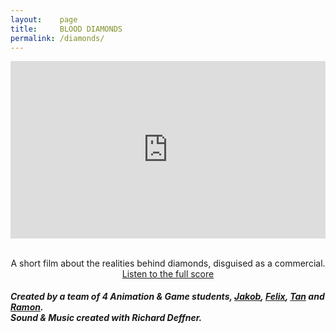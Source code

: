 ```yaml
---
layout:    page
title:     BLOOD DIAMONDS
permalink: /diamonds/
---
```

<div align="center">
<style>.embed-container { position: relative; padding-bottom: 56.25%; height: 0; overflow: hidden; max-width: 100%; } .embed-container iframe, .embed-container object, .embed-container embed { position: absolute; top: 0; left: 0; width: 100%; height: 100%; }</style><div class='embed-container'><iframe src='https://www.youtube.com/embed/aMUEMDkPSzQ' frameborder='0' allowfullscreen></iframe></div>
<br>
<p>A short film about the realities behind diamonds, disguised as a commercial.
<br>
<a href="/diamonds_score"> Listen to the full score </a>

<h5 align="left"> Created by a team of 4 Animation & Game students, <a href="https://www.linkedin.com/in/jakob-jan-steffen-103336102">Jakob</a>, <a href="http://felix-schmid.com/">Felix</a>, <a href="https://www.artstation.com/artist/tansander">Tan</a> and <a href="http://shyralon.weebly.com/">Ramon</a>. <br> Sound & Music created with Richard Deffner.</h5>